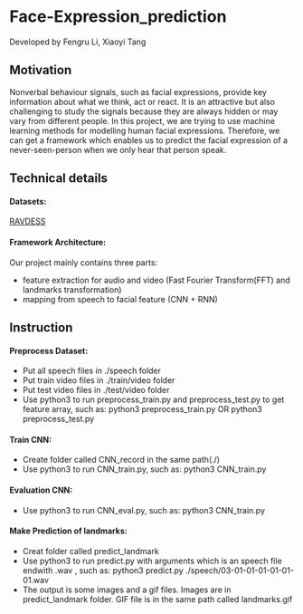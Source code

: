 # Face-Expression_prediction
Developed by Fengru Li, Xiaoyi Tang
## Motivation
Nonverbal behaviour signals, such as facial expressions, provide key information about what we think, act or react. It is an attractive but also challenging to study the signals because they are always hidden or may vary from different people. In this project, we are trying to use machine learning methods for modelling human facial expressions. Therefore, we can get a framework which enables us to predict the facial expression of a never-seen-person when we only hear that person speak.
## Technical details
#### Datasets: 
[RAVDESS](https://smartlaboratory.org/ravdess/)
#### Framework Architecture:
Our project mainly contains three parts: 
- feature extraction for audio and video (Fast Fourier Transform(FFT) and landmarks transformation)
- mapping from speech to facial feature (CNN + RNN)
## Instruction
#### Preprocess Dataset:
- Put all speech files in ./speech folder
- Put train video files in ./train/video folder
- Put test video files in ./test/video folder
- Use python3 to run preprocess_train.py and preprocess_test.py to get feature array, such as: python3 preprocess_train.py   OR  python3 preprocess_test.py
#### Train CNN:
- Create folder called CNN_record in the same path(./)
- Use python3 to run CNN_train.py, such as: python3 CNN_train.py
#### Evaluation CNN:
- Use python3 to run CNN_eval.py, such as: python3 CNN_train.py
#### Make Prediction of landmarks:
- Creat folder called predict_landmark
- Use python3 to run predict.py with arguments which is an speech file endwith .wav , such as: python3 predict.py ./speech/03-01-01-01-01-01-01.wav
- The output is some images and a gif files. Images are in predict_landmark folder. GIF file is in the same path called landmarks.gif
